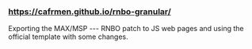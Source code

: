 ### https://cafrmen.github.io/rnbo-granular/

Exporting the MAX/MSP --- RNBO patch to JS web pages and using the official template with some changes.
